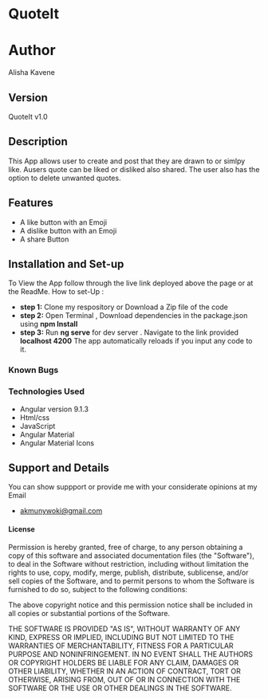 # QuoteIt

# Author
Alisha Kavene
## Version
QuoteIt v1.0

## Description
This App allows user to create and post that they are drawn to or simlpy like. Ausers quote can be liked or disliked also shared. The user also has the option to delete unwanted quotes.

## Features
* A like button with an Emoji
* A dislike button with an Emoji
* A share Button
## Installation and Set-up
To View the App follow through the live link deployed above the page or at the ReadMe.
How to set-Up :
* **step 1:** Clone my respository or Download a Zip file of the code
* **step 2:**  Open Terminal , Download dependencies in the package.json using **npm Install**
* **step 3:** Run **ng serve** for dev server . Navigate to the link provided **localhost 4200** The app automatically reloads if you input any code to it.

### Known Bugs

### Technologies Used

* Angular version 9.1.3
* Html/css
* JavaScript
* Angular Material
* Angular Material Icons

## Support and Details
You can show suppport or provide me with your considerate opinions at my Email
* akmunywoki@gmail.com

#### License
Permission is hereby granted, free of charge, to any person obtaining a copy of this software and associated documentation files (the "Software"), to deal in the Software without restriction, including without limitation the rights to use, copy, modify, merge, publish, distribute, sublicense, and/or sell copies of the Software, and to permit persons to whom the Software is furnished to do so, subject to the following conditions:

The above copyright notice and this permission notice shall be included in all copies or substantial portions of the Software.

THE SOFTWARE IS PROVIDED "AS IS", WITHOUT WARRANTY OF ANY KIND, EXPRESS OR IMPLIED, INCLUDING BUT NOT LIMITED TO THE WARRANTIES OF MERCHANTABILITY, FITNESS FOR A PARTICULAR PURPOSE AND NONINFRINGEMENT. IN NO EVENT SHALL THE AUTHORS OR COPYRIGHT HOLDERS BE LIABLE FOR ANY CLAIM, DAMAGES OR OTHER LIABILITY, WHETHER IN AN ACTION OF CONTRACT, TORT OR OTHERWISE, ARISING FROM, OUT OF OR IN CONNECTION WITH THE SOFTWARE OR THE USE OR OTHER DEALINGS IN THE SOFTWARE.




